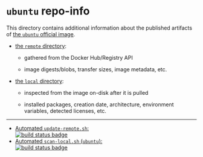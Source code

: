 # `ubuntu` repo-info

This directory contains additional information about the published artifacts of [the `ubuntu` official image](https://hub.docker.com/_/ubuntu/).

-	[the `remote` directory](remote/):

	-	gathered from the Docker Hub/Registry API

	-	image digests/blobs, transfer sizes, image metadata, etc.

-	[the `local` directory](local/):

	-	inspected from the image on-disk after it is pulled

	-	installed packages, creation date, architecture, environment variables, detected licenses, etc.

---

-	[Automated `update-remote.sh`:  
	![build status badge](https://doi-janky.infosiftr.net/job/repo-info/job/remote/badge/icon)](https://doi-janky.infosiftr.net/job/repo-info/job/remote/)
-	[Automated `scan-local.sh` (`ubuntu`):  
	![build status badge](https://doi-janky.infosiftr.net/job/repo-info/job/local/job/ubuntu/badge/icon)](https://doi-janky.infosiftr.net/job/repo-info/job/local/job/ubuntu)
